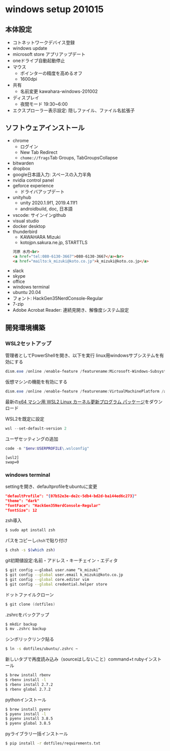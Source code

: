 # windows setup 201015

## 本体設定
* コトネットワークデバイス登録
* windows update
* microsoft store アプリアップデート
* oneドライブ自動起動停止
* マウス
    - ポインターの精度を高めるオフ
    - 1600dpi
* 共有
    - 名前変更 kawahara-windows-201002
* ディスプレイ
    - 夜間モード 19:30~6:00
* エクスプローラー表示設定: 隠しファイル、ファイル名拡張子

## ソフトウェアインストール
* chrome
    - ログイン
    - New Tab Redirect
    - `chome://frags`Tab Groups, TabGroupsCollapse
* bitwarden
* dropbox
* google日本語入力: スペースの入力半角
* nvidia control panel
* geforce experience
    - ドライバアップデート
* unityhub
    - unity 2020.1.9f1, 2019.4.11f1
    - androidbuild, doc, 日本語
* vscode: サインインgithub
* visual studio
* docker desktop
* thunderbird
    - KAWAHARA Mizuki
    - kotojpn.sakura.ne.jp, STARTTLS
    ```html
    河原 水月<br>
    <a href="tel:080-6130-3667">080-6130-3667</a><br>
    <a href="mailto:k_mizuki@koto.co.jp">k_mizuki@koto.co.jp</a>
    ```
* slack
* skype
* office
* windows terminal
* ubuntu 20.04
* フォント: HackGen35NerdConsole-Regular
* 7-zip
* Adobe Acrobat Reader: 連続見開き、解像度システム設定

## 開発環境構築

### WSL2セットアップ
管理者としてPowerShellを開き、以下を実行
linux用windowsサブシステムを有効にする
```PowerShell
dism.exe /online /enable-feature /featurename:Microsoft-Windows-Subsystem-Linux /all /norestart
```
仮想マシンの機能を有効にする
```PowerShell
dism.exe /online /enable-feature /featurename:VirtualMachinePlatform /all /norestart
```
最新の<a href="https://wslstorestorage.blob.core.windows.net/wslblob/wsl_update_x64.msi">x64 マシン用 WSL2 Linux カーネル更新プログラム パッケージ</a>をダウンロード

WSL2を既定に設定
```PowerShell
wsl --set-default-version 2
```
ユーザセッティングの追加
```PowerShell
code -n "$env:USERPROFILE\.wslconfig"
```
```.wslconfig
[wsl2]
swap=0
```

### windows terminal
settingを開き、defaultprofileをubuntuに変更
```json
"defaultProfile": "{07b52e3e-de2c-5db4-bd2d-ba144ed6c273}"
"theme": "dark"
"fontFace": "HackGen35NerdConsole-Regular"
"fontSize": 12
```

zsh導入
```bash
$ sudo apt install zsh
```
パスをコピーし`chsh`で貼り付け
```bash
$ chsh -s $(which zsh)
```

git初期値設定:名前・アドレス・キーチェイン・エディタ
```zsh
$ git config —-global user.name “k_mizuki”
$ git config --global user.email k_mizuki@koto.co.jp
$ git config --global core.editor vim
$ git config --global credential.helper store
```
ドットファイルクローン
```zsh
$ git clone (dotfiles)
```
.zshrcをバックアップ
```zsh
$ mkdir backup
$ mv .zshrc backup
```
シンボリックリンク貼る
```zsh
$ ln -s dotfiles/ubuntu/.zshrc ~
```
新しいタブで再度読み込み（sourceはしないこと）command+t
rubyインストール
```zsh
$ brew install rbenv
$ rbenv install -l
$ rbenv install 2.7.2
$ rbenv global 2.7.2
```
pythonインストール
```zsh
$ brew install pyenv
$ pyenv install -l
$ pyenv install 3.8.5
$ pyenv global 3.8.5
```
pyライブラリ一括インストール
```zsh
$ pip install -r dotfiles/requirements.txt
```
